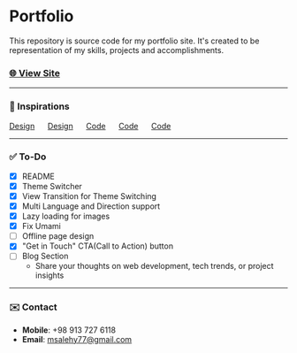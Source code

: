# Portfolio

This repository is source code for my portfolio site. It's created to be representation of my skills, projects and accomplishments.

### [🌐 View Site](https://mohammad-salehi.vercel.app/)

---

### 🙏 Inspirations

[Design](https://dribbble.com/shots/14013010-Folio-Designer-Portfolio-Kit-Animation)
&nbsp;&nbsp;&nbsp;&nbsp;
[Design](https://dribbble.com/shots/422424-Skills-Dark)
&nbsp;&nbsp;&nbsp;&nbsp;
[Code](https://codepen.io/sergiopedercini/pen/jmKdbj)
&nbsp;&nbsp;&nbsp;&nbsp;
[Code](https://dev.to/joeattardi/let-s-make-a-css-cube-1fed)
&nbsp;&nbsp;&nbsp;&nbsp;
[Code](https://minhvo.is-a.dev/react-theme-switch-animation/)

---

### ✅ To-Do

- [x] README
- [x] Theme Switcher
- [x] View Transition for Theme Switching
- [x] Multi Language and Direction support
- [x] Lazy loading for images
- [x] Fix Umami
- [ ] Offline page design
- [x] "Get in Touch" CTA(Call to Action) button
- [ ] Blog Section
  - Share your thoughts on web development, tech trends, or project insights

---

### ✉️ Contact

- **Mobile**: +98 913 727 6118
- **Email**: msalehy77@gmail.com
